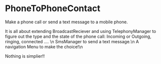 # PhoneToPhoneContact
Make a phone call or send a text message to a mobile phone.

It is all about extending BroadcastReciever and using TelephonyManager to figure out the type and the state of the phone call: Incoming or Outgoing, ringing, connected .... \n SmsManager to send a text message.\n
A navigation Menu to make the choice!\n

Nothing is simplier!! 
